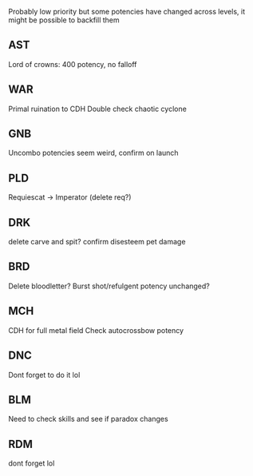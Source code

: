Probably low priority but some potencies have changed across levels, it might be possible to backfill them

## AST

Lord of crowns: 400 potency, no falloff

## WAR

Primal ruination to CDH
Double check chaotic cyclone

## GNB

Uncombo potencies seem weird, confirm on launch

## PLD

Requiescat -> Imperator (delete req?)

## DRK

delete carve and spit?
confirm disesteem pet damage

## BRD

Delete bloodletter?
Burst shot/refulgent potency unchanged?

## MCH

CDH for full metal field
Check autocrossbow potency

## DNC

Dont forget to do it lol

## BLM

Need to check skills and see if paradox changes

## RDM 

dont forget lol
